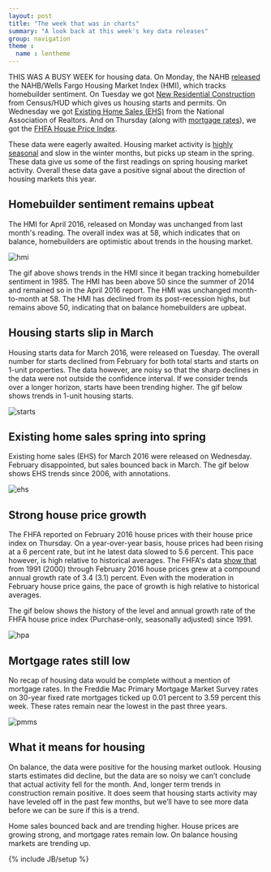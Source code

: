 ```yaml
---
layout: post
title: "The week that was in charts"
summary: "A look back at this week's key data releases"
group: navigation
theme :
  name : lentheme
---
```


THIS WAS A BUSY WEEK for housing data.  On Monday, the NAHB <a href="https://www.nahb.org/en/research/housing-economics/housing-indexes/housing-market-index.aspx">released</a> the NAHB/Wells Fargo Housing Market Index (HMI), which tracks homebuilder sentiment.  On Tuesday we got <a href="https://www.census.gov/construction/nrc/index.html">New Residential Construction</a> from Census/HUD which gives us housing starts and permits. On Wednesday we got <a href="http://www.realtor.org/topics/existing-home-sales">Existing Home Sales (EHS)</a> from the National Association of Realtors.  And on Thursday (along with <a href="http://www.freddiemac.com/pmms/">mortgage rates</a>), we got the <a href="http://www.fhfa.gov/DataTools/Downloads/pages/house-price-index.aspx">FHFA House Price Index</a>.

These data were eagerly awaited. Housing market activity is <a href="http://blog.equifax.com/real-estate/how-the-seasons-could-impact-your-home-sale/">highly seasonal</a> and slow in the winter months, but picks up steam in the spring. These data give us some of the first readings on spring housing market activity. Overall these data gave a positive signal about the direction of housing markets this year.

## Homebuilder sentiment remains upbeat

The HMI for April 2016, released on Monday was unchanged from last month's reading.  The overall index was at 58, which indicates that on balance, homebuilders are optimistic about trends in the housing market.  

<img src="{{ site.url }}/img/charts_apr_23_2016/hmi.gif" alt="hmi" />

The gif above shows trends in the HMI since it began tracking homebuilder sentiment in 1985. The HMI has been above 50 since the summer of 2014 and remained so in the April 2016 report.  The HMI was unchanged month-to-month at 58.  The HMI has declined from its post-recession highs, but remains above 50, indicating that on balance homebuilders are upbeat.

## Housing starts slip in March

Housing starts data for March 2016, were released on Tuesday. The overall number for starts declined from February for both total starts and starts on 1-unit properties. The data however, are noisy so that the sharp declines in the data were not outside the confidence interval.  If we consider trends over a longer horizon, starts have been trending higher.  The gif below shows trends in 1-unit housing starts.

<img src="{{ site.url }}/img/charts_apr_23_2016/starts.gif" alt="starts" />

## Existing home sales spring into spring

Existing home sales (EHS) for March 2016 were released on Wednesday. February disappointed, but sales bounced back in March. The gif below shows EHS trends since 2006, with annotations.

<img src="{{ site.url }}/img/charts_apr_23_2016/ehs.gif" alt="ehs" />

## Strong house price growth 

The FHFA reported on February 2016 house prices with their house price index on Thursday. On a year-over-year basis, house prices had been rising at a 6 percent rate, but int he latest data slowed to 5.6 percent. This pace however, is high relative to historical averages. The FHFA's data <a href="http://www.fhfa.gov/AboutUs/Reports/ReportDocuments/MonthlyHPIFeb042116.pdf">show that</a> from 1991 (2000) through February 2016  house prices grew at a compound annual growth rate of 3.4 (3.1) percent. Even with the moderation in February house price gains, the pace of growth is high relative to historical averages.

The gif below shows the history of the level and annual growth rate of the FHFA house price index (Purchase-only, seasonally adjusted) since 1991.

<img src="{{ site.url }}/img/charts_apr_23_2016/hpa.gif" alt="hpa" />

## Mortgage rates still low

No recap of housing data would be complete without a mention of mortgage rates. In the Freddie Mac Primary Mortgage Market Survey rates on 30-year fixed rate mortgages ticked up 0.01 percent to 3.59 percent this week.  These rates remain near the lowest in the past three years.

<img src="{{ site.url }}/img/charts_apr_23_2016/rates.gif" alt="pmms" />

## What it means for housing

On balance, the data were positive for the housing market outlook. Housing starts estimates did decline, but the data are so noisy we can’t conclude that actual activity fell for the month. And, longer term trends in construction remain positive. It does seem that housing starts activity may have leveled off in the past few months, but we’ll have to see more data before we can be sure if this is a trend.

Home sales bounced back and are trending higher. House prices are growing strong, and mortgage rates remain low. On balance housing markets are trending up.


{% include JB/setup %}
